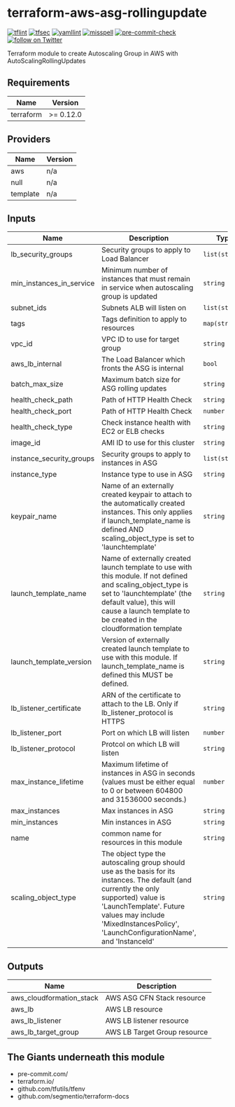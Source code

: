 # terraform-aws-asg-rollingupdate
[![tflint](https://github.com/rhythmictech/terraform-anycloud-template/workflows/tflint/badge.svg?branch=main&event=push)](https://github.com/rhythmictech/terraform-anycloud-template/actions?query=workflow%3Atflint+event%3Apush+branch%3Amain)
[![tfsec](https://github.com/rhythmictech/terraform-anycloud-template/workflows/tfsec/badge.svg?branch=main&event=push)](https://github.com/rhythmictech/terraform-anycloud-template/actions?query=workflow%3Atfsec+event%3Apush+branch%3Amain)
[![yamllint](https://github.com/rhythmictech/terraform-anycloud-template/workflows/yamllint/badge.svg?branch=main&event=push)](https://github.com/rhythmictech/terraform-anycloud-template/actions?query=workflow%3Ayamllint+event%3Apush+branch%3Amain)
[![misspell](https://github.com/rhythmictech/terraform-anycloud-template/workflows/misspell/badge.svg?branch=main&event=push)](https://github.com/rhythmictech/terraform-anycloud-template/actions?query=workflow%3Amisspell+event%3Apush+branch%3Amain)
[![pre-commit-check](https://github.com/rhythmictech/terraform-anycloud-template/workflows/pre-commit-check/badge.svg?branch=main&event=push)](https://github.com/rhythmictech/terraform-anycloud-template/actions?query=workflow%3Apre-commit-check+event%3Apush+branch%3Amain)
<a href="https://twitter.com/intent/follow?screen_name=RhythmicTech"><img src="https://img.shields.io/twitter/follow/RhythmicTech?style=social&logo=twitter" alt="follow on Twitter"></a>

Terraform module to create Autoscaling Group in AWS with AutoScalingRollingUpdates

<!-- BEGINNING OF PRE-COMMIT-TERRAFORM DOCS HOOK -->
## Requirements

| Name | Version |
|------|---------|
| terraform | >= 0.12.0 |

## Providers

| Name | Version |
|------|---------|
| aws | n/a |
| null | n/a |
| template | n/a |

## Inputs

| Name | Description | Type | Default | Required |
|------|-------------|------|---------|:--------:|
| lb\_security\_groups | Security groups to apply to Load Balancer | `list(string)` | n/a | yes |
| min\_instances\_in\_service | Minimum number of instances that must remain in service when autoscaling group is updated | `string` | n/a | yes |
| subnet\_ids | Subnets ALB will listen on | `list(string)` | n/a | yes |
| tags | Tags definition to apply to resources | `map(string)` | n/a | yes |
| vpc\_id | VPC ID to use for target group | `string` | n/a | yes |
| aws\_lb\_internal | The Load Balancer which fronts the ASG is internal | `bool` | `true` | no |
| batch\_max\_size | Maximum batch size for ASG rolling updates | `string` | `1` | no |
| health\_check\_path | Path of HTTP Health Check | `string` | `"EC2"` | no |
| health\_check\_port | Path of HTTP Health Check | `number` | `80` | no |
| health\_check\_type | Check instance health with EC2 or ELB checks | `string` | `"EC2"` | no |
| image\_id | AMI ID to use for this cluster | `string` | `""` | no |
| instance\_security\_groups | Security groups to apply to instances in ASG | `list(string)` | `[]` | no |
| instance\_type | Instance type to use in ASG | `string` | `""` | no |
| keypair\_name | Name of an externally created keypair to attach to the automatically created instances. This only applies if launch\_template\_name is defined AND scaling\_object\_type is set to 'launchtemplate' | `string` | `""` | no |
| launch\_template\_name | Name of externally created launch template to use with this module. If not defined and scaling\_object\_type is set to 'launchtemplate' (the default value), this will cause a launch template to be created in the cloudformation template | `string` | `""` | no |
| launch\_template\_version | Version of externally created launch template to use with this module. If launch\_template\_name is defined this MUST be defined. | `string` | `""` | no |
| lb\_listener\_certificate | ARN of the certificate to attach to the LB. Only if lb\_listener\_protocol is HTTPS | `string` | `""` | no |
| lb\_listener\_port | Port on which LB will listen | `number` | `80` | no |
| lb\_listener\_protocol | Protcol on which LB will listen | `string` | `"HTTP"` | no |
| max\_instance\_lifetime | Maximum lifetime of instances in ASG in seconds (values must be either equal to 0 or between 604800 and 31536000 seconds.) | `number` | `0` | no |
| max\_instances | Max instances in ASG | `string` | `4` | no |
| min\_instances | Min instances in ASG | `string` | `2` | no |
| name | common name for resources in this module | `string` | `"ec2-spot-cluster"` | no |
| scaling\_object\_type | The object type the autoscaling group should use as the basis for its instances. The default (and currently the only supported) value is 'LaunchTemplate'. Future values may include 'MixedInstancesPolicy', 'LaunchConfigurationName', and 'InstanceId' | `string` | `"launchtemplate"` | no |

## Outputs

| Name | Description |
|------|-------------|
| aws\_cloudformation\_stack | AWS ASG CFN Stack resource |
| aws\_lb | AWS LB resource |
| aws\_lb\_listener | AWS LB listener resource |
| aws\_lb\_target\_group | AWS LB Target Group resource |

<!-- END OF PRE-COMMIT-TERRAFORM DOCS HOOK -->

## The Giants underneath this module
- pre-commit.com/
- terraform.io/
- github.com/tfutils/tfenv
- github.com/segmentio/terraform-docs
